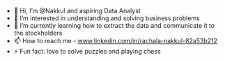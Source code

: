 - 👋 Hi, I’m @Nakkul and aspiring Data Analyst
- 👀 I’m interested in understanding and solving business problems
- 🌱 I’m currently learning how to extract the data and communicate it to the stockholders
- 📫 How to reach me - www.linkedin.com/in/rachala-nakkul-82a53b212
- ⚡ Fun fact: love to solve puzzles and playing chess

<!---
Nakkul-2001/Nakkul-2001 is a ✨ special ✨ repository because its `README.md` (this file) appears on your GitHub profile.
You can click the Preview link to take a look at your changes.
--->
